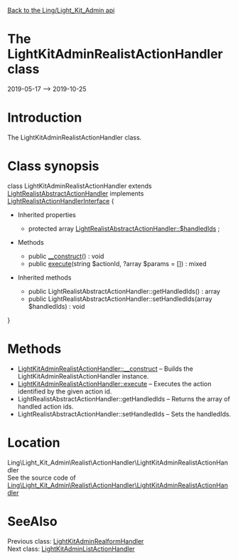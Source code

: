 [Back to the Ling/Light_Kit_Admin api](https://github.com/lingtalfi/Light_Kit_Admin/blob/master/doc/api/Ling/Light_Kit_Admin.md)



The LightKitAdminRealistActionHandler class
================
2019-05-17 --> 2019-10-25






Introduction
============

The LightKitAdminRealistActionHandler class.



Class synopsis
==============


class <span class="pl-k">LightKitAdminRealistActionHandler</span> extends [LightRealistAbstractActionHandler](https://github.com/lingtalfi/Light_Realist/blob/master/doc/api/Ling/Light_Realist/ActionHandler/LightRealistAbstractActionHandler.md) implements [LightRealistActionHandlerInterface](https://github.com/lingtalfi/Light_Realist/blob/master/doc/api/Ling/Light_Realist/ActionHandler/LightRealistActionHandlerInterface.md) {

- Inherited properties
    - protected array [LightRealistAbstractActionHandler::$handledIds](#property-handledIds) ;

- Methods
    - public [__construct](https://github.com/lingtalfi/Light_Kit_Admin/blob/master/doc/api/Ling/Light_Kit_Admin/Realist/ActionHandler/LightKitAdminRealistActionHandler/__construct.md)() : void
    - public [execute](https://github.com/lingtalfi/Light_Kit_Admin/blob/master/doc/api/Ling/Light_Kit_Admin/Realist/ActionHandler/LightKitAdminRealistActionHandler/execute.md)(string $actionId, ?array $params = []) : mixed

- Inherited methods
    - public LightRealistAbstractActionHandler::getHandledIds() : array
    - public LightRealistAbstractActionHandler::setHandledIds(array $handledIds) : void

}






Methods
==============

- [LightKitAdminRealistActionHandler::__construct](https://github.com/lingtalfi/Light_Kit_Admin/blob/master/doc/api/Ling/Light_Kit_Admin/Realist/ActionHandler/LightKitAdminRealistActionHandler/__construct.md) &ndash; Builds the LightKitAdminRealistActionHandler instance.
- [LightKitAdminRealistActionHandler::execute](https://github.com/lingtalfi/Light_Kit_Admin/blob/master/doc/api/Ling/Light_Kit_Admin/Realist/ActionHandler/LightKitAdminRealistActionHandler/execute.md) &ndash; Executes the action identified by the given action id.
- LightRealistAbstractActionHandler::getHandledIds &ndash; Returns the array of handled action ids.
- LightRealistAbstractActionHandler::setHandledIds &ndash; Sets the handledIds.





Location
=============
Ling\Light_Kit_Admin\Realist\ActionHandler\LightKitAdminRealistActionHandler<br>
See the source code of [Ling\Light_Kit_Admin\Realist\ActionHandler\LightKitAdminRealistActionHandler](https://github.com/lingtalfi/Light_Kit_Admin/blob/master/Realist/ActionHandler/LightKitAdminRealistActionHandler.php)



SeeAlso
==============
Previous class: [LightKitAdminRealformHandler](https://github.com/lingtalfi/Light_Kit_Admin/blob/master/doc/api/Ling/Light_Kit_Admin/Realform/Handler/LightKitAdminRealformHandler.md)<br>Next class: [LightKitAdminListActionHandler](https://github.com/lingtalfi/Light_Kit_Admin/blob/master/doc/api/Ling/Light_Kit_Admin/Realist/ListActionHandler/LightKitAdminListActionHandler.md)<br>
